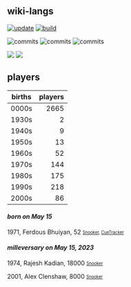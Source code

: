 ## wiki-langs
[![update](https://github.com/dreamerminsk/wiki-langs/actions/workflows/update-tables.yml/badge.svg)](https://github.com/dreamerminsk/wiki-langs/actions/workflows/update-tables.yml)
[![build](https://github.com/dreamerminsk/wiki-langs/actions/workflows/build.yml/badge.svg)](https://github.com/dreamerminsk/wiki-langs/actions/workflows/build.yml)

![commits](https://img.shields.io/github/commit-activity/y/dreamerminsk/wiki-langs)
![commits](https://img.shields.io/github/commit-activity/m/dreamerminsk/wiki-langs)
![commits](https://img.shields.io/github/commit-activity/w/dreamerminsk/wiki-langs)

![](https://img.shields.io/github/languages/code-size/dreamerminsk/wiki-langs)
![](https://img.shields.io/github/repo-size/dreamerminsk/wiki-langs)

## players
| births | players |
| :----: | ------: |
| 0000s | 2665 |
| 1930s | 2 |
| 1940s | 9 |
| 1950s | 13 |
| 1960s | 52 |
| 1970s | 144 |
| 1980s | 175 |
| 1990s | 218 |
| 2000s | 86 |

#### ***born on May 15***
1971, Ferdous Bhuiyan, 52 <sub><sup>[Snooker](http://www.snooker.org/res/index.asp?player=1624), [CueTracker](http://cuetracker.net/Players/ferdous-bhuyian/)</sup></sub>


#### ***milleversary on May 15, 2023***
1974, Rajesh Kadian, 18000 <sub><sup>[Snooker](http://www.snooker.org/res/index.asp?player=2485)</sup></sub>

2001, Alex Clenshaw, 8000 <sub><sup>[Snooker](http://www.snooker.org/res/index.asp?player=2722)</sup></sub>




